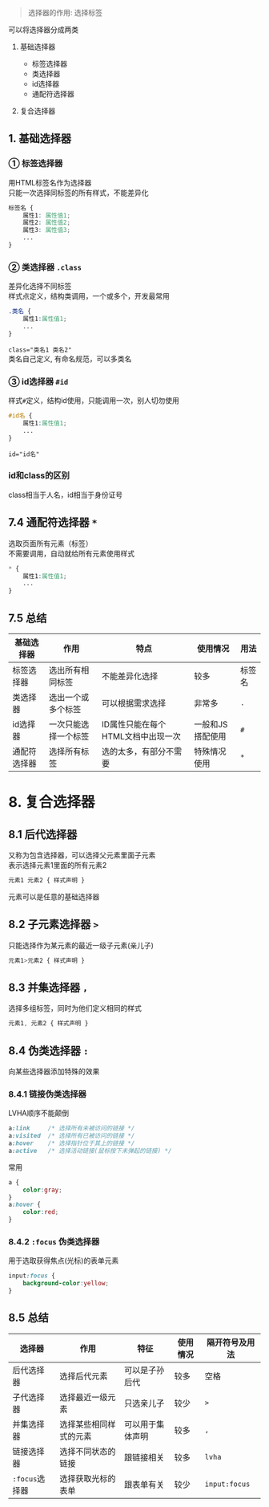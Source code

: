 
> 选择器的作用: 选择标签

可以将选择器分成两类

1. 基础选择器

    - 标签选择器
    - 类选择器
    - id选择器
    - 通配符选择器

2. 复合选择器

## 1. 基础选择器

### ① 标签选择器

用HTML标签名作为选择器<br />
只能一次选择同标签的所有样式，不能差异化

```css
标签名 {
    属性1: 属性值1;
    属性2: 属性值2;
    属性3: 属性值3;
    ...
}
```

### ② 类选择器 `.class`

差异化选择不同标签<br />
样式点定义，结构类调用，一个或多个，开发最常用

```css
.类名 {
    属性1:属性值1;
    ...
}
```
`class="类名1 类名2"`<br />
类名自己定义, 有命名规范，可以多类名

### ③ id选择器 `#id`

样式`#`定义，结构id使用，只能调用一次，别人切勿使用

```css
#id名 {
    属性1:属性值1;
    ...
}
```

`id="id名"` 

### id和class的区别

class相当于人名，id相当于身份证号

## 7.4 通配符选择器 `*`

选取页面所有元素（标签）<br>
不需要调用，自动就给所有元素使用样式

```css
* {
    属性1:属性值1;
    ...
}
```

## 7.5 总结

基础选择器 | 作用 | 特点 | 使用情况 | 用法
---|---|---|---|---
标签选择器|选出所有相同标签|不能差异化选择| 较多| 标签名
类选择器|选出一个或多个标签|可以根据需求选择|非常多| `.`
id选择器|一次只能选择一个标签|ID属性只能在每个HTML文档中出现一次|一般和JS搭配使用| `#`
通配符选择器|选择所有标签|选的太多，有部分不需要|特殊情况使用| `*`



# 8. 复合选择器

## 8.1 后代选择器

又称为包含选择器，可以选择父元素里面子元素<br />
表示选择元素1里面的所有元素2

```css
元素1 元素2 { 样式声明 }
```

元素可以是任意的基础选择器

## 8.2 子元素选择器 `>`

只能选择作为某元素的最近一级子元素(亲儿子)

```css
元素1>元素2 { 样式声明 }
```

## 8.3 并集选择器 `,`

选择多组标签，同时为他们定义相同的样式

```css
元素1, 元素2 { 样式声明 }
```

## 8.4 伪类选择器 `:`
向某些选择器添加特殊的效果

### 8.4.1 链接伪类选择器

LVHA顺序不能颠倒

```css
a:link     /* 选择所有未被访问的链接 */
a:visited  /* 选择所有已被访问的链接 */
a:hover    /* 选择指针位于其上的链接 */
a:active   /* 选择活动链接(鼠标按下未弹起的链接) */
```

常用

```css
a {
    color:gray;
}
a:hover {
    color:red;
}
```

### 8.4.2 `:focus` 伪类选择器

用于选取获得焦点(光标)的表单元素

```css
input:focus {
    background-color:yellow;
}
```

## 8.5 总结
选择器|作用|特征|使用情况|隔开符号及用法
---|---|---|---|---
后代选择器|选择后代元素|可以是子孙后代|较多|空格
子代选择器|选择最近一级元素|只选亲儿子|较少|`>`
并集选择器|选择某些相同样式的元素|可以用于集体声明|较多|`,`
链接选择器|选择不同状态的链接|跟链接相关|较多|`lvha`
`:focus`选择器|选择获取光标的表单|跟表单有关|较少|`input:focus`



